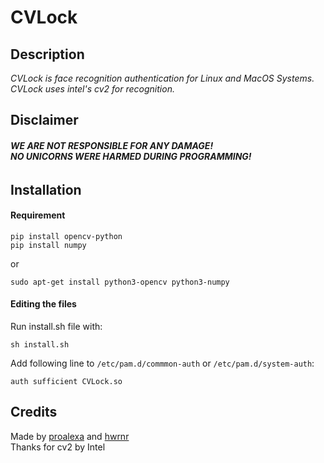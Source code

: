 # CVLock
## Description
_CVLock is face recognition authentication for Linux and MacOS Systems. CVLock uses intel's cv2 for recognition._


## Disclaimer
###### **_WE ARE NOT RESPONSIBLE FOR ANY DAMAGE!<br />NO UNICORNS WERE HARMED DURING PROGRAMMING!_**



## Installation
#### Requirement
```
pip install opencv-python
pip install numpy
```
or
```
sudo apt-get install python3-opencv python3-numpy
```
#### Editing the files
Run install.sh file with:
```
sh install.sh
```
Add following line to `/etc/pam.d/commmon-auth` or `/etc/pam.d/system-auth`:
```
auth sufficient CVLock.so
```
## Credits
Made by [proalexa](https://github.com/proalexa/) and [hwrnr](https://github.com/hwrnr/)<br />
Thanks for cv2 by Intel

